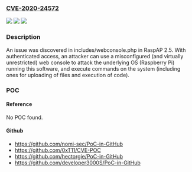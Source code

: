 ### [CVE-2020-24572](https://cve.mitre.org/cgi-bin/cvename.cgi?name=CVE-2020-24572)
![](https://img.shields.io/static/v1?label=Product&message=n%2Fa&color=blue)
![](https://img.shields.io/static/v1?label=Version&message=n%2Fa&color=blue)
![](https://img.shields.io/static/v1?label=Vulnerability&message=n%2Fa&color=brighgreen)

### Description

An issue was discovered in includes/webconsole.php in RaspAP 2.5. With authenticated access, an attacker can use a misconfigured (and virtually unrestricted) web console to attack the underlying OS (Raspberry Pi) running this software, and execute commands on the system (including ones for uploading of files and execution of code).

### POC

#### Reference
No POC found.

#### Github
- https://github.com/nomi-sec/PoC-in-GitHub
- https://github.com/0xT11/CVE-POC
- https://github.com/hectorgie/PoC-in-GitHub
- https://github.com/developer3000S/PoC-in-GitHub

